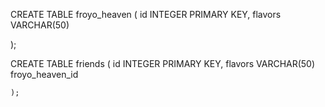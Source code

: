 CREATE TABLE froyo_heaven (
  id INTEGER PRIMARY KEY,
  flavors VARCHAR(50)


  );



  CREATE TABLE friends (
    id INTEGER PRIMARY KEY,
    flavors VARCHAR(50)
    froyo_heaven_id 

    );
